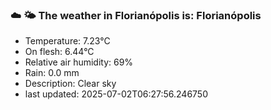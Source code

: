 ### ☁️ 🌤️  The weather in Florianópolis is: Florianópolis

- Temperature: 7.23°C
- On flesh: 6.44°C
- Relative air humidity: 69%
- Rain: 0.0 mm
- Description: Clear sky
- last updated: 2025-07-02T06:27:56.246750
